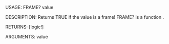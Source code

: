 USAGE:
     FRAME? value 

DESCRIPTION:
     Returns TRUE if the value is a frame!
     FRAME? is a function .

RETURNS: [logic!]

ARGUMENTS:
    value
